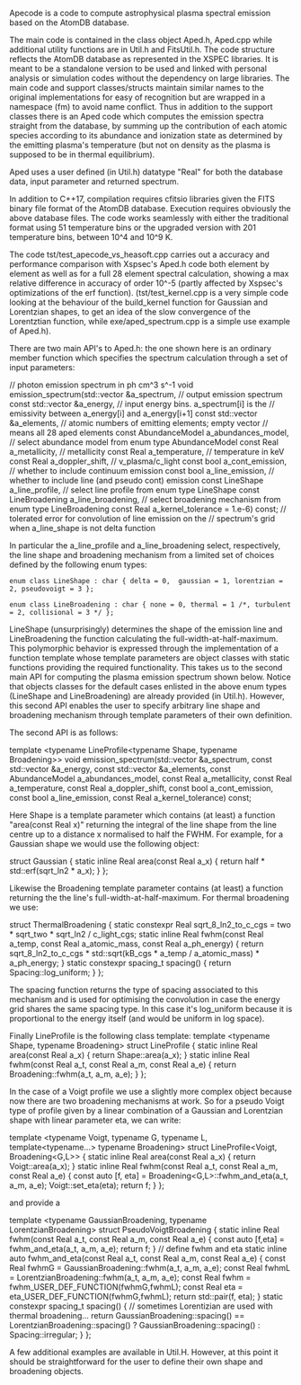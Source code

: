 Apecode is a code to compute astrophysical plasma spectral emission based on the AtomDB database.

The main code is contained in the class object Aped.h, Aped.cpp while additional utility functions 
are in Util.h and FitsUtil.h. The code structure reflects the AtomDB database as represented 
in the XSPEC libraries. It is meant to be a standalone version to be used and linked with 
personal analysis or simulation codes without the dependency on large libraries.
The main code and support classes/structs maintain similar names to the original implementations
for easy of recognition but are wrapped in a namespace (fm) to avoid name conflict.
Thus in addition to the support classes there is an Aped code which computes the emission spectra
straight from the database, by summing up the contribution of each atomic species according
to its abundance and ionization state as determined by the emitting plasma's temperature (but not
on density as the plasma is supposed to be in thermal equilibrium).

Aped uses a user defined (in Util.h) datatype "Real" for both the database data, input parameter 
and returned spectrum.

In addition to C++17, compilation requires cfitsio libraries given the FITS binary file format 
of the AtomDB database. Execution requires obviously the above database files. The code works 
seamlessly with either the traditional format using 51 temperature bins or the upgraded version
with 201 temperature bins, between 10^4 and 10^9 K.

The code tst/test_apecode_vs_heasoft.cpp carries out a accuracy and performance comparison with 
Xspsec's Aped.h code both element by element as well as for a full 28 element spectral calculation,
showing a max relative difference in accuracy of order 10^-5 (partly affected by Xspsec's optimizations
of the erf function). (tst/test_kernel.cpp is a very simple code looking at the  behaviour of the 
build_kernel function for Gaussian and Lorentzian shapes, to get an idea of the slow convergence of 
the Lorentztian function, while exe/aped_spectrum.cpp is a simple use example of Aped.h).

There are two main API's to Aped.h: the one shown here is an ordinary member function which specifies the
spectrum calculation through a set of input parameters:

// photon emission spectrum in ph cm^3 s^-1
void emission_spectrum(std::vector<Real> &a_spectrum,           // output emission spectrum
                       const std::vector<Real> &a_energy,       // input energy bins. a_spectrum[i] is the
                                                                // emissivity between a_energy[i] and a_energy[i+1]
                       const std::vector<unsigned> &a_elements, // atomic numbers of emitting elements; empty vector
                                                                // means all 28 aped elements
                       const AbundanceModel a_abundances_model, // select abundance model from enum type AbundanceModel
                       const Real a_metallicity,                // metallicity
                       const Real a_temperature,                // temperature in keV
                       const Real a_doppler_shift,              // v_plasma/c_light
                       const bool a_cont_emission,              // whether to include continuum emission
                       const bool a_line_emission,              // whether to include line (and pseudo cont) emission
                       const LineShape a_line_profile,          // select line profile from enum type LineShape
                       const LineBroadening a_line_broadening,  // select broadening mechanism from enum type LineBroadening
                       const Real a_kernel_tolerance = 1.e-6) const; // tolerated error for convolution of line emission on the 
                                                                // spectrum's grid when a_line_shape is not delta function

In particular the a_line_profile and a_line_broadening select, respectively, the line shape and broadening mechanism from
a limited set of choices defined by the following enum types:

    enum class LineShape : char { delta = 0,  gaussian = 1, lorentzian = 2, pseudovoigt = 3 };

    enum class LineBroadening : char { none = 0, thermal = 1 /*, turbulent = 2, collisional = 3 */ };

LineShape (unsurprisingly) determines the shape of the emission line and LineBroadening the function 
calculating the full-width-at-half-maximum. This polymorphic behavior is expressed through the
implementation of a function template whose template parameters are object classes with static 
functions providing the required functionality. This takes us to the second main API for computing 
the plasma emission spectrum shown below. Notice that objects classes for the default cases enlisted 
in the above enum types (LineShape and LineBroadening) are already provided (in Util.h). However, 
this second API enables the user to specify arbitrary line shape and broadening mechanism through 
template parameters of their own definition.

The second API is as follows:

template <typename LineProfile<typename Shape, typename Broadening>>
void emission_spectrum(std::vector<Real> &a_spectrum,
                       const std::vector<Real> &a_energy,
                       const std::vector<unsigned> &a_elements, 
                       const AbundanceModel a_abundances_model,
                       const Real a_metallicity,
                       const Real a_temperature,
                       const Real a_doppler_shift,
                       const bool a_cont_emission,
                       const bool a_line_emission,
                       const Real a_kernel_tolerance) const;

Here Shape is a template parameter which contains (at least) a function "area(const Real x)"
returning the integral of the line shape from the line centre up to a distance x normalised
to half the FWHM. For example, for a Gaussian shape we would use the following object:

struct Gaussian
{
    static inline Real area(const Real a_x)  { return half * std::erf(sqrt_ln2 * a_x); }
};

Likewise the Broadening template parameter contains (at least) a function returning the 
the line's full-width-at-half-maximum. For thermal broadening we use:

struct ThermalBroadening
{
    static constexpr Real sqrt_8_ln2_to_c_cgs = two * sqrt_two * sqrt_ln2 / c_light_cgs;
    static inline Real fwhm(const Real a_temp, const Real a_atomic_mass, const Real a_ph_energy)
    {
        return sqrt_8_ln2_to_c_cgs * std::sqrt(kB_cgs * a_temp / a_atomic_mass) * a_ph_energy;
    }
    static constexpr spacing_t spacing() { return Spacing::log_uniform; }
};

The spacing function returns the type of spacing associated to this mechanism and is used for 
optimising the convolution in case the energy grid shares the same spacing type. In this case
it's log_uniform because it is proportional to the energy itself (and would be uniform in log space).

Finally LineProfile is the following class template:
template <typename Shape, typename Broadening> struct LineProfile
{
    static inline Real area(const Real a_x) { return Shape::area(a_x); }
    static inline Real fwhm(const Real a_t, const Real a_m, const Real a_e) { return Broadening::fwhm(a_t, a_m, a_e); }
};

In the case of a Voigt profile we use a slightly more complex object because now there are 
two broadening mechanisms at work. So for a pseudo Voigt type of profile given by a linear 
combination of a Gaussian and Lorentzian shape with linear parameter eta, we can write:

template <typename Voigt, typename G, typename L, template<typename...> typename Broadening>
struct LineProfile<Voigt, Broadening<G,L>>
{
    static inline Real area(const Real a_x) { return Voigt::area(a_x); }
    static inline Real fwhm(const Real a_t, const Real a_m, const Real a_e)
    {
        const auto [f, eta] = Broadening<G,L>::fwhm_and_eta(a_t, a_m, a_e);
        Voigt::set_eta(eta);
        return f;
    }
};

and provide a 

template <typename GaussianBroadening, typename LorentzianBroadening>
struct PseudoVoigtBroadening
{
    static inline Real fwhm(const Real a_t, const Real a_m, const Real a_e)
    {
        const auto [f,eta] = fwhm_and_eta(a_t, a_m, a_e);
        return f;
    }
    // define fwhm and eta
    static inline auto fwhm_and_eta(const Real a_t, const Real a_m, const Real a_e)
    {
        const Real fwhmG = GaussianBroadening::fwhm(a_t, a_m, a_e);
        const Real fwhmL = LorentzianBroadening::fwhm(a_t, a_m, a_e);
        const Real fwhm = fwhm_USER_DEF_FUNCTION(fwhmG,fwhmL);
        const Real eta = eta_USER_DEF_FUNCTION(fwhmG,fwhmL);
        return std::pair(f, eta);
    }
    static constexpr spacing_t spacing()
    {
        // sometimes Lorentizian are used with thermal broadening...
        return GaussianBroadening::spacing() == LorentzianBroadening::spacing() ? GaussianBroadening::spacing() : Spacing::irregular;
    }
};

A few additional examples are available in Util.H. However, at this point it should be straightforward for the user
to define their own shape and broadening objects.
